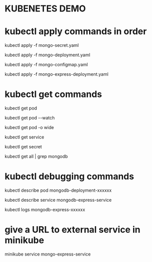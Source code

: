 # KUBENETES DEMO

# **kubectl apply commands in order**

kubectl apply -f mongo-secret.yaml

kubectl apply -f mongo-deployment.yaml

kubectl apply -f mongo-configmap.yaml 

kubectl apply -f mongo-express-deployment.yaml


# **kubectl get commands**

kubectl get pod

kubectl get pod --watch

kubectl get pod -o wide

kubectl get service

kubectl get secret

kubectl get all | grep mongodb

# **kubectl debugging commands**

kubectl describe pod mongodb-deployment-xxxxxx

kubectl describe service mongodb-express-service 

kubectl logs mongodb-express-xxxxxx

# **give a URL to external service in minikube**

minikube service mongo-express-service
